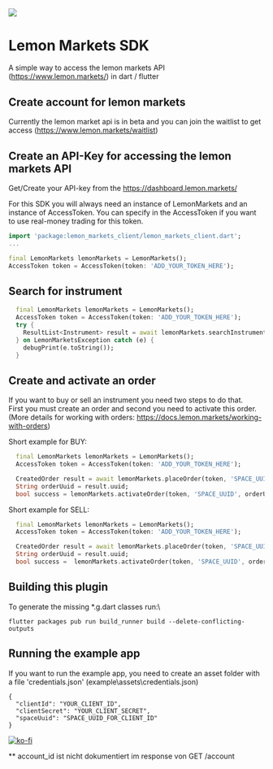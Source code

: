 ## ![](https://www.lemon.markets/images/logo.svg?auto=format&fit=max)

# Lemon Markets SDK
A simple way to access the lemon markets API (https://www.lemon.markets/) in dart / flutter

## Create account for lemon markets
Currently the lemon market api is in beta and you can join the waitlist to get access (https://www.lemon.markets/waitlist)

## Create an API-Key for accessing the lemon markets API
Get/Create your API-key from the https://dashboard.lemon.markets/ 

For this SDK you will always need an instance of LemonMarkets and an instance of AccessToken.
You can specify in the AccessToken if you want to use real-money trading for this token.

```dart
import 'package:lemon_markets_client/lemon_markets_client.dart';
...

final LemonMarkets lemonMarkets = LemonMarkets();
AccessToken token = AccessToken(token: 'ADD_YOUR_TOKEN_HERE');
```

## Search for instrument

```dart
  final LemonMarkets lemonMarkets = LemonMarkets();
  AccessToken token = AccessToken(token: 'ADD_YOUR_TOKEN_HERE');
  try {
    ResultList<Instrument> result = await lemonMarkets.searchInstruments(token, search: 'Tesla');
  } on LemonMarketsException catch (e) {
    debugPrint(e.toString());
  }
```

## Create and activate an order
If you want to buy or sell an instrument you need two steps to do that.\
First you must create an order and second you need to activate this order.\
(More details for working with orders: https://docs.lemon.markets/working-with-orders)

Short example for BUY:
```dart
  final LemonMarkets lemonMarkets = LemonMarkets();
  AccessToken token = AccessToken(token: 'ADD_YOUR_TOKEN_HERE');

  CreatedOrder result = await lemonMarkets.placeOrder(token, 'SPACE_UUID', 'US88160R1014', OrderSide.buy, 5);
  String orderUuid = result.uuid;
  bool success = lemonMarkets.activateOrder(token, 'SPACE_UUID', orderUuid);  
```
Short example for SELL:
```dart
  final LemonMarkets lemonMarkets = LemonMarkets();
  AccessToken token = AccessToken(token: 'ADD_YOUR_TOKEN_HERE');

  CreatedOrder result = await lemonMarkets.placeOrder(token, 'SPACE_UUID', 'US88160R1014', OrderSide.sell, 5);
  String orderUuid = result.uuid;
  bool success =  lemonMarkets.activateOrder(token, 'SPACE_UUID', orderUuid);
```

## Building this plugin
To generate the missing *.g.dart classes run:\
```
flutter packages pub run build_runner build --delete-conflicting-outputs
 ```

## Running the example app
If you want to run the example app, you need to create an asset folder with  a file 'credentials.json' 
(example\assets\credentials.json)
```
{
  "clientId": "YOUR_CLIENT_ID",
  "clientSecret": "YOUR_CLIENT_SECRET",
  "spaceUuid": "SPACE_UUID_FOR_CLIENT_ID"
}
```

[![ko-fi](https://ko-fi.com/img/githubbutton_sm.svg)](https://ko-fi.com/Y8Y41V672)


** account_id ist nicht dokumentiert im response von GET /account